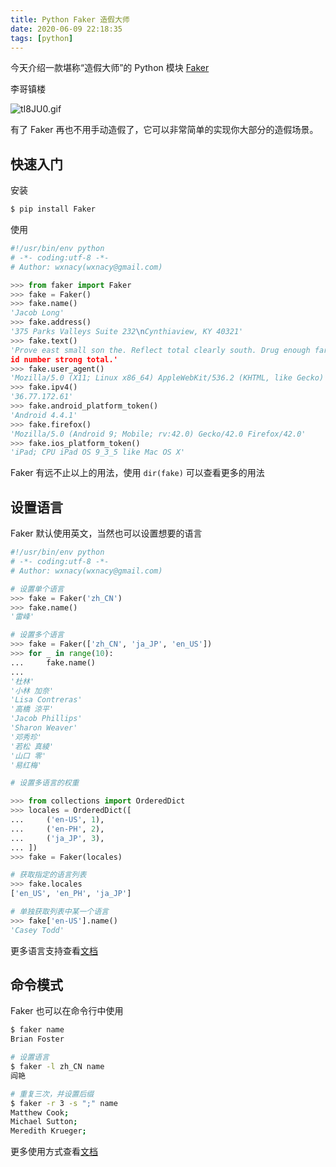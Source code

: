 ```yaml
---
title: Python Faker 造假大师
date: 2020-06-09 22:18:35
tags: [python]
---
```


今天介绍一款堪称“造假大师”的 Python 模块 [Faker](https://github.com/joke2k/faker)


<!-- more -->
<!-- toc -->

李哥镇楼

![tI8JU0.gif](https://s1.ax1x.com/2020/06/09/tI8JU0.gif)

有了 Faker 再也不用手动造假了，它可以非常简单的实现你大部分的造假场景。

## 快速入门

安装

```bash
$ pip install Faker
```

使用

```python
#!/usr/bin/env python
# -*- coding:utf-8 -*-
# Author: wxnacy(wxnacy@gmail.com)

>>> from faker import Faker
>>> fake = Faker()
>>> fake.name()
'Jacob Long'
>>> fake.address()
'375 Parks Valleys Suite 232\nCynthiaview, KY 40321'
>>> fake.text()
'Prove east small son the. Reflect total clearly south. Drug enough far generation.\nBase begin read k
id number strong total.'
>>> fake.user_agent()
'Mozilla/5.0 (X11; Linux x86_64) AppleWebKit/536.2 (KHTML, like Gecko) Chrome/46.0.879.0 Safari/536.2'
>>> fake.ipv4()
'36.77.172.61'
>>> fake.android_platform_token()
'Android 4.4.1'
>>> fake.firefox()
'Mozilla/5.0 (Android 9; Mobile; rv:42.0) Gecko/42.0 Firefox/42.0'
>>> fake.ios_platform_token()
'iPad; CPU iPad OS 9_3_5 like Mac OS X'
```

Faker 有远不止以上的用法，使用 `dir(fake)` 可以查看更多的用法

## 设置语言

Faker 默认使用英文，当然也可以设置想要的语言

```python
#!/usr/bin/env python
# -*- coding:utf-8 -*-
# Author: wxnacy(wxnacy@gmail.com)

# 设置单个语言
>>> fake = Faker('zh_CN')
>>> fake.name()
'雷峰'

# 设置多个语言
>>> fake = Faker(['zh_CN', 'ja_JP', 'en_US'])
>>> for _ in range(10):
...     fake.name()
...
'杜林'
'小林 加奈'
'Lisa Contreras'
'高橋 涼平'
'Jacob Phillips'
'Sharon Weaver'
'邓秀珍'
'若松 真綾'
'山口 零'
'易红梅'

# 设置多语言的权重

>>> from collections import OrderedDict
>>> locales = OrderedDict([
...     ('en-US', 1),
...     ('en-PH', 2),
...     ('ja_JP', 3),
... ])
>>> fake = Faker(locales)

# 获取指定的语言列表
>>> fake.locales
['en_US', 'en_PH', 'ja_JP']

# 单独获取列表中某一个语言
>>> fake['en-US'].name()
'Casey Todd'

```

更多语言支持查看[文档](https://faker.readthedocs.io/en/master/locales.html)

## 命令模式

Faker 也可以在命令行中使用

```bash
$ faker name
Brian Foster

# 设置语言
$ faker -l zh_CN name
阎艳

# 重复三次，并设置后缀
$ faker -r 3 -s ";" name
Matthew Cook;
Michael Sutton;
Meredith Krueger;
```

更多使用方式查看[文档](https://github.com/joke2k/faker#command-line-usage)
